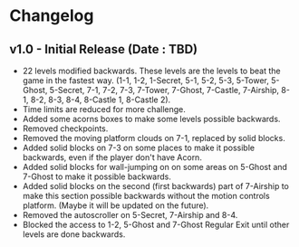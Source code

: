 # Changelog

## v1.0 - Initial Release (Date : TBD)

- 22 levels modified backwards. These levels are the levels to beat the game in the fastest way. (1-1, 1-2, 1-Secret, 5-1, 5-2, 5-3, 5-Tower, 5-Ghost, 5-Secret, 7-1, 7-2, 7-3, 7-Tower, 7-Ghost, 7-Castle, 7-Airship, 8-1, 8-2, 8-3, 8-4, 8-Castle 1, 8-Castle 2).
- Time limits are reduced for more challenge.
- Added some acorns boxes to make some levels possible backwards.
- Removed checkpoints.
- Removed the moving platform clouds on 7-1, replaced by solid blocks.
- Added solid blocks on 7-3 on some places to make it possible backwards, even if the player don't have Acorn.
- Added solid blocks for wall-jumping on on some areas on 5-Ghost and 7-Ghost to make it possible backwards.
- Added solid blocks on the second (first backwards) part of 7-Airship to make this section possible backwards without the motion controls platform. (Maybe it will be updated on the future).
- Removed the autoscroller on 5-Secret, 7-Airship and 8-4.
- Blocked the access to 1-2, 5-Ghost and 7-Ghost Regular Exit until other levels are done backwards.
